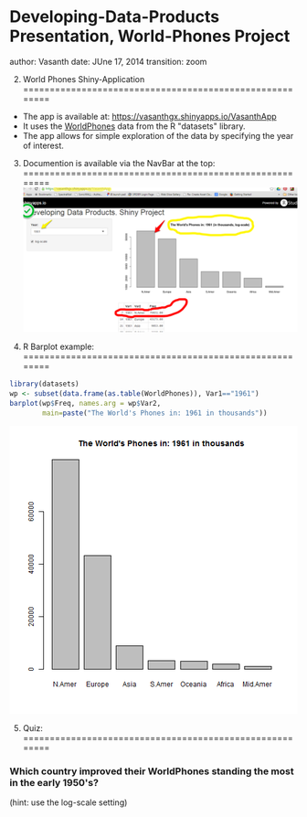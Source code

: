 Developing-Data-Products Presentation,
World-Phones Project
========================================================
author: Vasanth
date: JUne 17, 2014
transition: zoom

2. World Phones Shiny-Application
========================================================
- The app is available at: https://vasanthgx.shinyapps.io/VasanthApp
- It uses the [WorldPhones](http://vincentarelbundock.github.io/Rdatasets/doc/datasets/WorldPhones.html) data from the R "datasets" library.
- The app allows for simple exploration of the data by specifying the year of interest.

3. Documention is available via the NavBar at the top:
========================================================
  ![alt text](DDP.png)



4. R Barplot example:
========================================================

```r
library(datasets)
wp <- subset(data.frame(as.table(WorldPhones)), Var1=="1961")
barplot(wp$Freq, names.arg = wp$Var2,
        main=paste("The World's Phones in: 1961 in thousands"))
```

![plot of chunk unnamed-chunk-1](Presentation-figure/unnamed-chunk-1-1.png) 

5. Quiz:
========================================================
### Which country improved their WorldPhones standing the most in the early 1950's?
(hint: use the log-scale setting)
